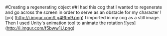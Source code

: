 #Creating a regenerating object
##I had this cog that I wanted to regenerate and go across the screen in order to serve as an obstacle for my character
![yo]
(http://i.imgur.com/Lg4Rtm9.png)
I imported in my cog as a still image. Then I used Unity's animation tool to animate the rotation
![yes]
(http://i.imgur.com/f5bww1U.png)
